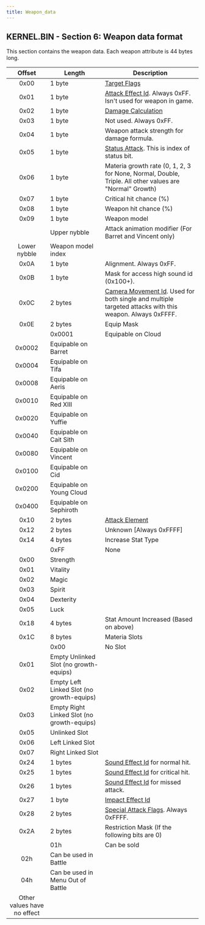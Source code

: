 ```yaml
---
title: Weapon_data
---
```


## KERNEL.BIN - Section 6: Weapon data format

This section contains the weapon data. Each weapon attribute is 44 bytes long.

|           Offset            | Length                                     | Description                                                                                                                                              |
|:---------------------------:|--------------------------------------------|----------------------------------------------------------------------------------------------------------------------------------------------------------|
|            0x00             | 1 byte                                     | [Target Flags](Battle/Targeting_Data.md)                                                                                                     |
|            0x01             | 1 byte                                     | [Attack Effect Id](Battle/Attack_Effect_Id_List.md). Always 0xFF. Isn't used for weapon in game.                                             |
|            0x02             | 1 byte                                     | [Damage Calculation](Battle/Damage_Calculation.md)                                                                                           |
|            0x03             | 1 byte                                     | Not used. Always 0xFF.                                                                                                                                   |
|            0x04             | 1 byte                                     | Weapon attack strength for damage formula.                                                                                                               |
|            0x05             | 1 byte                                     | [Status Attack](Battle/Status_Effects.md). This is index of status bit.                                                                      |
|            0x06             | 1 byte                                     | Materia growth rate (0, 1, 2, 3 for None, Normal, Double, Triple. All other values are "Normal" Growth)                                                  |
|            0x07             | 1 byte                                     | Critical hit chance (%)                                                                                                                                  |
|            0x08             | 1 byte                                     | Weapon hit chance (%)                                                                                                                                    |
|            0x09             | 1 byte                                     | Weapon model                                                                                                                                             |
|                             | Upper nybble                               | Attack animation modifier (For Barret and Vincent only)                                                                                                  |
|        Lower nybble         | Weapon model index                         |                                                                                                                                                          |
|            0x0A             | 1 byte                                     | Alignment. Always 0xFF.                                                                                                                                  |
|            0x0B             | 1 byte                                     | Mask for access high sound id (0x100+).                                                                                                                  |
|            0x0C             | 2 bytes                                    | [Camera Movement Id](Battle/Camera_Movement_Id_List.md). Used for both single and multiple targeted attacks with this weapon. Always 0xFFFF. |
|            0x0E             | 2 bytes                                    | Equip Mask                                                                                                                                               |
|                             | 0x0001                                     | Equipable on Cloud                                                                                                                                       |
|           0x0002            | Equipable on Barret                        |                                                                                                                                                          |
|           0x0004            | Equipable on Tifa                          |                                                                                                                                                          |
|           0x0008            | Equipable on Aeris                         |                                                                                                                                                          |
|           0x0010            | Equipable on Red XIII                      |                                                                                                                                                          |
|           0x0020            | Equipable on Yuffie                        |                                                                                                                                                          |
|           0x0040            | Equipable on Cait Sith                     |                                                                                                                                                          |
|           0x0080            | Equipable on Vincent                       |                                                                                                                                                          |
|           0x0100            | Equipable on Cid                           |                                                                                                                                                          |
|           0x0200            | Equipable on Young Cloud                   |                                                                                                                                                          |
|           0x0400            | Equipable on Sephiroth                     |                                                                                                                                                          |
|            0x10             | 2 bytes                                    | [Attack Element](Battle/Elemental_Data.md)                                                                                                   |
|            0x12             | 2 bytes                                    | Unknown \[Always 0xFFFF\]                                                                                                                                |
|            0x14             | 4 bytes                                    | Increase Stat Type                                                                                                                                       |
|                             | 0xFF                                       | None                                                                                                                                                     |
|            0x00             | Strength                                   |                                                                                                                                                          |
|            0x01             | Vitality                                   |                                                                                                                                                          |
|            0x02             | Magic                                      |                                                                                                                                                          |
|            0x03             | Spirit                                     |                                                                                                                                                          |
|            0x04             | Dexterity                                  |                                                                                                                                                          |
|            0x05             | Luck                                       |                                                                                                                                                          |
|            0x18             | 4 bytes                                    | Stat Amount Increased (Based on above)                                                                                                                   |
|            0x1C             | 8 bytes                                    | Materia Slots                                                                                                                                            |
|                             | 0x00                                       | No Slot                                                                                                                                                  |
|            0x01             | Empty Unlinked Slot (no growth-equips)     |                                                                                                                                                          |
|            0x02             | Empty Left Linked Slot (no growth-equips)  |                                                                                                                                                          |
|            0x03             | Empty Right Linked Slot (no growth-equips) |                                                                                                                                                          |
|            0x05             | Unlinked Slot                              |                                                                                                                                                          |
|            0x06             | Left Linked Slot                           |                                                                                                                                                          |
|            0x07             | Right Linked Slot                          |                                                                                                                                                          |
|            0x24             | 1 bytes                                    | [Sound Effect Id](Battle/Sound_Effect_Id_List.md) for normal hit.                                                                            |
|            0x25             | 1 bytes                                    | [Sound Effect Id](Battle/Sound_Effect_Id_List.md) for critical hit.                                                                          |
|            0x26             | 1 bytes                                    | [Sound Effect Id](Battle/Sound_Effect_Id_List.md) for missed attack.                                                                         |
|            0x27             | 1 byte                                     | [Impact Effect Id](Battle/Impact_Effect_Id_List.md)                                                                                          |
|            0x28             | 2 bytes                                    | [Special Attack Flags](Battle/Special_Attack_Flags.md). Always 0xFFFF.                                                                       |
|            0x2A             | 2 bytes                                    | Restriction Mask (If the following bits are 0)                                                                                                           |
|                             | 01h                                        | Can be sold                                                                                                                                              |
|             02h             | Can be used in Battle                      |                                                                                                                                                          |
|             04h             | Can be used in Menu Out of Battle          |                                                                                                                                                          |
| Other values have no effect |                                            |                                                                                                                                                          |
